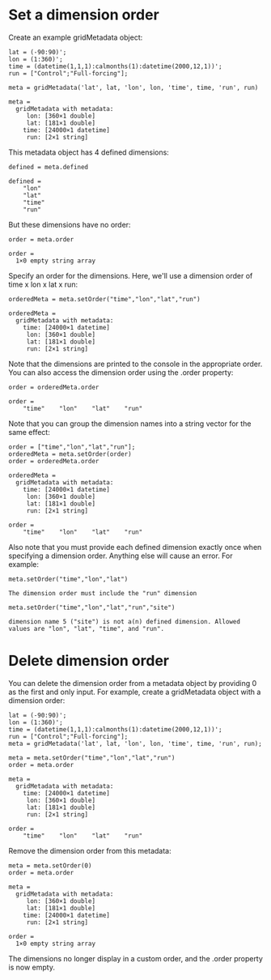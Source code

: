 # Set a dimension order

Create an example gridMetadata object:

```in
lat = (-90:90)';
lon = (1:360)';
time = (datetime(1,1,1):calmonths(1):datetime(2000,12,1))';
run = ["Control";"Full-forcing"];

meta = gridMetadata('lat', lat, 'lon', lon, 'time', time, 'run', run)
```

```out
meta = 
  gridMetadata with metadata:
     lon: [360×1 double]
     lat: [181×1 double]
    time: [24000×1 datetime]
     run: [2×1 string]
```

This metadata object has 4 defined dimensions:

```in
defined = meta.defined
```

```out
defined = 
    "lon"
    "lat"
    "time"
    "run"
```

But these dimensions have no order:

```in
order = meta.order
```

```out
order = 
  1×0 empty string array
```

Specify an order for the dimensions. Here, we'll use a dimension order of time x lon x lat x run:

```in
orderedMeta = meta.setOrder("time","lon","lat","run")
```

```out
orderedMeta = 
  gridMetadata with metadata:
    time: [24000×1 datetime]
     lon: [360×1 double]
     lat: [181×1 double]
     run: [2×1 string]
```

Note that the dimensions are printed to the console in the appropriate order. You can also access the dimension order using the .order property:

```in
order = orderedMeta.order
```

```out
order = 
    "time"    "lon"    "lat"    "run"
```

Note that you can group the dimension names into a string vector for the same effect:

```in
order = ["time","lon","lat","run"];
orderedMeta = meta.setOrder(order)
order = orderedMeta.order
```

```out
orderedMeta = 
  gridMetadata with metadata:
    time: [24000×1 datetime]
     lon: [360×1 double]
     lat: [181×1 double]
     run: [2×1 string]
     
order = 
    "time"    "lon"    "lat"    "run"
```

Also note that you must provide each defined dimension exactly once when specifying a dimension order. Anything else will cause an error. For example:

```in
meta.setOrder("time","lon","lat")
```

```error
The dimension order must include the "run" dimension
```

```in
meta.setOrder("time","lon","lat","run","site")
```

```error
dimension name 5 ("site") is not a(n) defined dimension. Allowed values are "lon", "lat", "time", and "run".
```


# Delete dimension order

You can delete the dimension order from a metadata object by providing 0 as the first and only input. For example, create a gridMetadata object with a dimension order:

```in
lat = (-90:90)';
lon = (1:360)';
time = (datetime(1,1,1):calmonths(1):datetime(2000,12,1))';
run = ["Control";"Full-forcing"];
meta = gridMetadata('lat', lat, 'lon', lon, 'time', time, 'run', run);

meta = meta.setOrder("time","lon","lat","run")
order = meta.order
```

```out
meta = 
  gridMetadata with metadata:
    time: [24000×1 datetime]
     lon: [360×1 double]
     lat: [181×1 double]
     run: [2×1 string]
     
order = 
    "time"    "lon"    "lat"    "run"
```

Remove the dimension order from this metadata:

```in
meta = meta.setOrder(0)
order = meta.order
```

```out
meta = 
  gridMetadata with metadata:
     lon: [360×1 double]
     lat: [181×1 double]
    time: [24000×1 datetime]
     run: [2×1 string]
     
order = 
  1×0 empty string array
```

The dimensions no longer display in a custom order, and the .order property is now empty.
